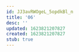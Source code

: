 ```yaml
---
id: JJ3avRWOgeL_5opdkBl_n
title: '06'
desc: ''
updated: 1623821207827
created: 1623821207827
stub: true
---
```


